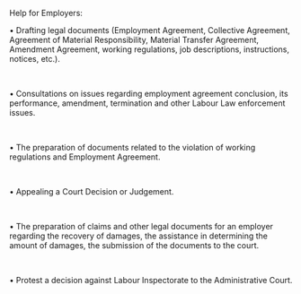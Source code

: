 Help for Employers:

• Drafting legal documents (Employment Agreement, Collective Agreement, Agreement of Material Responsibility, Material Transfer Agreement, Amendment Agreement, working regulations, job descriptions, instructions, notices, etc.).

<br/>

• Consultations on issues regarding employment agreement conclusion, its performance, amendment, termination and other Labour Law enforcement issues.

<br/>

• The preparation of documents related to the violation of working regulations and Employment Agreement.

<br/>

• Appealing a Court Decision or Judgement.

<br/>

• The preparation of claims and other legal documents for an employer regarding the recovery of damages, the assistance in determining the amount of damages, the submission of the documents to the court.

<br/>

• Protest a decision against Labour Inspectorate to the Administrative Court.